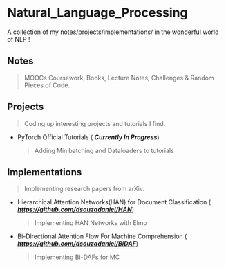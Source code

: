 # Natural_Language_Processing
A collection of my notes/projects/implementations/ in the wonderful world of NLP !

## Notes
>MOOCs Coursework, Books, Lecture Notes, Challenges & Random Pieces of Code.

## Projects
>Coding up interesting projects and tutorials I find.

* PyTorch Official Tutorials ( ***Currently In Progress***)
    >Adding Minibatching and Dataloaders to tutorials

## Implementations
>Implementing research papers from arXiv.

* Hierarchical Attention Networks(HAN) for Document Classification ( ***https://github.com/dsouzadaniel/HAN***)
    >Implementing HAN Networks with Elmo

* Bi-Directional Attention Flow For Machine Comprehension ( ***https://github.com/dsouzadaniel/BiDAF***)
    >Implementing Bi-DAFs for MC
